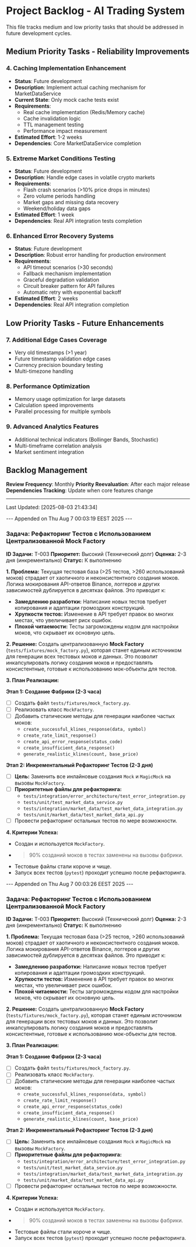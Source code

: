 # Project Backlog - AI Trading System

This file tracks medium and low priority tasks that should be addressed in future development cycles.

## Medium Priority Tasks - Reliability Improvements

### 4. **Caching Implementation Enhancement**
- **Status**: Future development  
- **Description**: Implement actual caching mechanism for MarketDataService
- **Current State**: Only mock cache tests exist
- **Requirements**:
  - Real cache implementation (Redis/Memory cache)
  - Cache invalidation logic
  - TTL management testing
  - Performance impact measurement
- **Estimated Effort**: 1-2 weeks
- **Dependencies**: Core MarketDataService completion

### 5. **Extreme Market Conditions Testing**
- **Status**: Future development
- **Description**: Handle edge cases in volatile crypto markets
- **Requirements**:
  - Flash crash scenarios (>10% price drops in minutes)
  - Zero volume periods handling
  - Market gaps and missing data recovery
  - Weekend/holiday data gaps
- **Estimated Effort**: 1 week
- **Dependencies**: Real API integration tests completion

### 6. **Enhanced Error Recovery Systems**
- **Status**: Future development
- **Description**: Robust error handling for production environment
- **Requirements**:
  - API timeout scenarios (>30 seconds)
  - Fallback mechanism implementation
  - Graceful degradation validation
  - Circuit breaker pattern for API failures
  - Automatic retry with exponential backoff
- **Estimated Effort**: 2 weeks
- **Dependencies**: Real API integration completion

## Low Priority Tasks - Future Enhancements

### 7. **Additional Edge Cases Coverage**
- Very old timestamps (>1 year)
- Future timestamp validation edge cases
- Currency precision boundary testing
- Multi-timezone handling

### 8. **Performance Optimization**
- Memory usage optimization for large datasets
- Calculation speed improvements
- Parallel processing for multiple symbols

### 9. **Advanced Analytics Features**
- Additional technical indicators (Bollinger Bands, Stochastic)
- Multi-timeframe correlation analysis
- Market sentiment integration

## Backlog Management

**Review Frequency**: Monthly
**Priority Reevaluation**: After each major release
**Dependencies Tracking**: Update when core features change

---
Last Updated: [2025-08-03 21:43:34]

--- Appended on Thu Aug  7 00:03:19 EEST 2025 ---


### Задача: Рефакторинг Тестов с Использованием Централизованной Mock Factory

**ID Задачи:** T-003
**Приоритет:** Высокий (Технический долг)
**Оценка:** 2-3 дня (инкрементально)
**Статус:** К выполнению

**1. Проблема:**
Текущая тестовая база (>25 тестов, >260 использований моков) страдает от хаотичного и неконсистентного создания моков. Логика мокирования API-ответов Binance, логгеров и других зависимостей дублируется в десятках файлов. Это приводит к:
- **Замедлению разработки:** Написание новых тестов требует копирования и адаптации громоздких конструкций.
- **Хрупкости тестов:** Изменение в API требует правок во многих местах, что увеличивает риск ошибок.
- **Плохой читаемости:** Тесты загромождены кодом для настройки моков, что скрывает их основную цель.

**2. Решение:**
Создать централизованную **Mock Factory** (`tests/fixtures/mock_factory.py`), которая станет единым источником для генерации всех тестовых моков и данных. Это позволит инкапсулировать логику создания моков и предоставлять консистентные, готовые к использованию мок-объекты для тестов.

**3. План Реализации:**

**Этап 1: Создание Фабрики (2-3 часа)**
- [ ] Создать файл `tests/fixtures/mock_factory.py`.
- [ ] Реализовать класс `MockFactory`.
- [ ] Добавить статические методы для генерации наиболее частых моков:
    - `create_successful_klines_response(data, symbol)`
    - `create_rate_limit_response()`
    - `create_api_error_response(status_code)`
    - `create_insufficient_data_response()`
    - `generate_realistic_klines(count, base_price)`

**Этап 2: Инкрементальный Рефакторинг Тестов (2-3 дня)**
- [ ] **Цель:** Заменить все инлайновые создания `Mock` и `MagicMock` на вызовы `MockFactory`.
- [ ] **Приоритетные файлы для рефакторинга:**
    - `tests/integration/error_architecture/test_error_integration.py`
    - `tests/unit/test_market_data_service.py`
    - `tests/integration/market_data/test_market_data_integration.py`
    - `tests/unit/market_data/test_market_data_api.py`
- [ ] Провести рефакторинг остальных тестов по мере возможности.

**4. Критерии Успеха:**
- Создан и используется `MockFactory`.
- >90% созданий моков в тестах заменены на вызовы фабрики.
- Тестовые файлы стали короче и чище.
- Запуск всех тестов (`pytest`) проходит успешно после рефакторинга.


--- Appended on Thu Aug  7 00:03:26 EEST 2025 ---


### Задача: Рефакторинг Тестов с Использованием Централизованной Mock Factory

**ID Задачи:** T-003
**Приоритет:** Высокий (Технический долг)
**Оценка:** 2-3 дня (инкрементально)
**Статус:** К выполнению

**1. Проблема:**
Текущая тестовая база (>25 тестов, >260 использований моков) страдает от хаотичного и неконсистентного создания моков. Логика мокирования API-ответов Binance, логгеров и других зависимостей дублируется в десятках файлов. Это приводит к:
- **Замедлению разработки:** Написание новых тестов требует копирования и адаптации громоздких конструкций.
- **Хрупкости тестов:** Изменение в API требует правок во многих местах, что увеличивает риск ошибок.
- **Плохой читаемости:** Тесты загромождены кодом для настройки моков, что скрывает их основную цель.

**2. Решение:**
Создать централизованную **Mock Factory** (`tests/fixtures/mock_factory.py`), которая станет единым источником для генерации всех тестовых моков и данных. Это позволит инкапсулировать логику создания моков и предоставлять консистентные, готовые к использованию мок-объекты для тестов.

**3. План Реализации:**

**Этап 1: Создание Фабрики (2-3 часа)**
- [ ] Создать файл `tests/fixtures/mock_factory.py`.
- [ ] Реализовать класс `MockFactory`.
- [ ] Добавить статические методы для генерации наиболее частых моков:
    - `create_successful_klines_response(data, symbol)`
    - `create_rate_limit_response()`
    - `create_api_error_response(status_code)`
    - `create_insufficient_data_response()`
    - `generate_realistic_klines(count, base_price)`

**Этап 2: Инкрементальный Рефакторинг Тестов (2-3 дня)**
- [ ] **Цель:** Заменить все инлайновые создания `Mock` и `MagicMock` на вызовы `MockFactory`.
- [ ] **Приоритетные файлы для рефакторинга:**
    - `tests/integration/error_architecture/test_error_integration.py`
    - `tests/unit/test_market_data_service.py`
    - `tests/integration/market_data/test_market_data_integration.py`
    - `tests/unit/market_data/test_market_data_api.py`
- [ ] Провести рефакторинг остальных тестов по мере возможности.

**4. Критерии Успеха:**
- Создан и используется `MockFactory`.
- >90% созданий моков в тестах заменены на вызовы фабрики.
- Тестовые файлы стали короче и чище.
- Запуск всех тестов (`pytest`) проходит успешно после рефакторинга.
